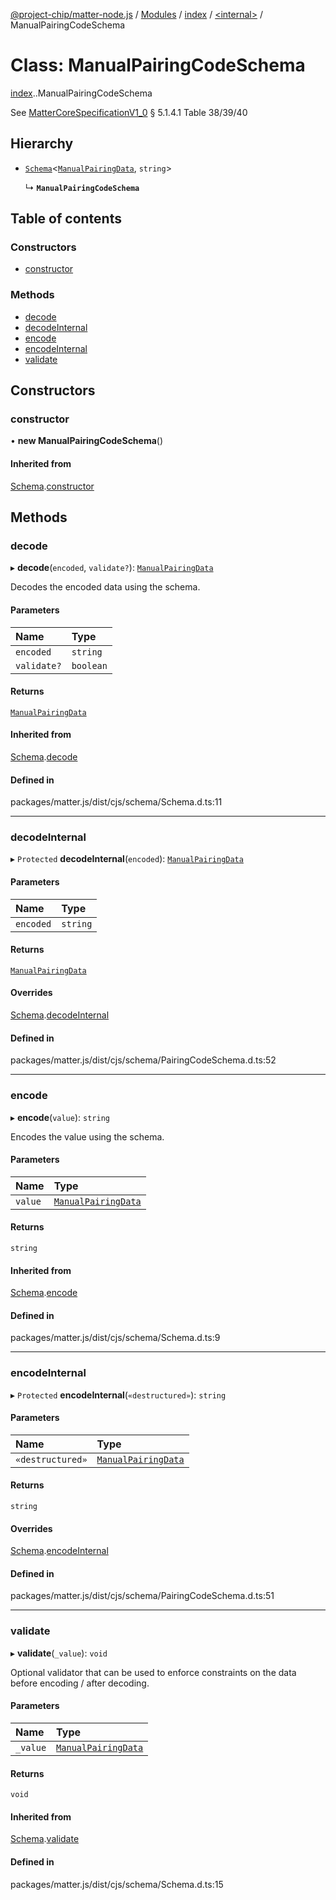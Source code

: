 [@project-chip/matter-node.js](../README.md) / [Modules](../modules.md) / [index](../modules/index.md) / [<internal\>](../modules/index._internal_.md) / ManualPairingCodeSchema

# Class: ManualPairingCodeSchema

[index](../modules/index.md).[<internal>](../modules/index._internal_.md).ManualPairingCodeSchema

See [MatterCoreSpecificationV1_0](../interfaces/exports_spec.MatterCoreSpecificationV1_0.md) § 5.1.4.1 Table 38/39/40

## Hierarchy

- [`Schema`](exports_schema.Schema.md)<[`ManualPairingData`](../modules/exports_schema.md#manualpairingdata), `string`\>

  ↳ **`ManualPairingCodeSchema`**

## Table of contents

### Constructors

- [constructor](index._internal_.ManualPairingCodeSchema.md#constructor)

### Methods

- [decode](index._internal_.ManualPairingCodeSchema.md#decode)
- [decodeInternal](index._internal_.ManualPairingCodeSchema.md#decodeinternal)
- [encode](index._internal_.ManualPairingCodeSchema.md#encode)
- [encodeInternal](index._internal_.ManualPairingCodeSchema.md#encodeinternal)
- [validate](index._internal_.ManualPairingCodeSchema.md#validate)

## Constructors

### constructor

• **new ManualPairingCodeSchema**()

#### Inherited from

[Schema](exports_schema.Schema.md).[constructor](exports_schema.Schema.md#constructor)

## Methods

### decode

▸ **decode**(`encoded`, `validate?`): [`ManualPairingData`](../modules/exports_schema.md#manualpairingdata)

Decodes the encoded data using the schema.

#### Parameters

| Name | Type |
| :------ | :------ |
| `encoded` | `string` |
| `validate?` | `boolean` |

#### Returns

[`ManualPairingData`](../modules/exports_schema.md#manualpairingdata)

#### Inherited from

[Schema](exports_schema.Schema.md).[decode](exports_schema.Schema.md#decode)

#### Defined in

packages/matter.js/dist/cjs/schema/Schema.d.ts:11

___

### decodeInternal

▸ `Protected` **decodeInternal**(`encoded`): [`ManualPairingData`](../modules/exports_schema.md#manualpairingdata)

#### Parameters

| Name | Type |
| :------ | :------ |
| `encoded` | `string` |

#### Returns

[`ManualPairingData`](../modules/exports_schema.md#manualpairingdata)

#### Overrides

[Schema](exports_schema.Schema.md).[decodeInternal](exports_schema.Schema.md#decodeinternal)

#### Defined in

packages/matter.js/dist/cjs/schema/PairingCodeSchema.d.ts:52

___

### encode

▸ **encode**(`value`): `string`

Encodes the value using the schema.

#### Parameters

| Name | Type |
| :------ | :------ |
| `value` | [`ManualPairingData`](../modules/exports_schema.md#manualpairingdata) |

#### Returns

`string`

#### Inherited from

[Schema](exports_schema.Schema.md).[encode](exports_schema.Schema.md#encode)

#### Defined in

packages/matter.js/dist/cjs/schema/Schema.d.ts:9

___

### encodeInternal

▸ `Protected` **encodeInternal**(`«destructured»`): `string`

#### Parameters

| Name | Type |
| :------ | :------ |
| `«destructured»` | [`ManualPairingData`](../modules/exports_schema.md#manualpairingdata) |

#### Returns

`string`

#### Overrides

[Schema](exports_schema.Schema.md).[encodeInternal](exports_schema.Schema.md#encodeinternal)

#### Defined in

packages/matter.js/dist/cjs/schema/PairingCodeSchema.d.ts:51

___

### validate

▸ **validate**(`_value`): `void`

Optional validator that can be used to enforce constraints on the data before encoding / after decoding.

#### Parameters

| Name | Type |
| :------ | :------ |
| `_value` | [`ManualPairingData`](../modules/exports_schema.md#manualpairingdata) |

#### Returns

`void`

#### Inherited from

[Schema](exports_schema.Schema.md).[validate](exports_schema.Schema.md#validate)

#### Defined in

packages/matter.js/dist/cjs/schema/Schema.d.ts:15
